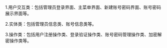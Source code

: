 1.用户交互类：包括管理员登录界面、主菜单界面、新建账号密码界面、账号密码展示界面等。

2.实体类：包括管理员信息类、账号信息类等。

3.操作类：包括用户注册操作类、登录验证操作类、账号密码管理操作类、加密解密操作类等。
